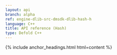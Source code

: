 ```yaml
---
layout: api
branch: alpha
ref: engine-dlib-src-dmsdk-dlib-hash-h
language: C++
title: API reference (Hash)
type: Defold C++
---
```

{% include anchor_headings.html html=content %}